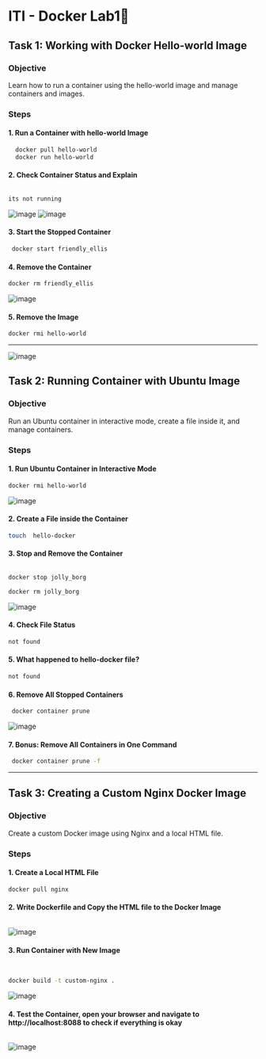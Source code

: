 # ITI - Docker Lab1🐋

## Task 1: Working with Docker Hello-world Image
### Objective
Learn how to run a container using the hello-world image and manage containers and images.

### Steps
#### 1. Run a Container with hello-world Image
```bash
  docker pull hello-world
  docker run hello-world

```
#### 2. Check Container Status and Explain
```bash

its not running

```
![image](https://github.com/mennazm/docker-lab-day-1/assets/91394925/d007f836-529f-41fd-8342-b92fbe9adf01)
![image](https://github.com/mennazm/docker-lab-day-1/assets/91394925/0c15e915-3946-40ea-97bc-1efedf575030)

#### 3. Start the Stopped Container
```bash
 docker start friendly_ellis
```
#### 4. Remove the Container
```bash
docker rm friendly_ellis

```
![image](https://github.com/mennazm/docker-lab-day-1/assets/91394925/80dd649a-1477-4a99-8bab-ce7fdcbc1512.)
#### 5. Remove the Image
```bash
docker rmi hello-world
```



---
![image](https://github.com/mennazm/docker-lab-day-1/assets/91394925/377d952b-9ed1-4529-b281-b2ee28c16cdd)
## Task 2: Running Container with Ubuntu Image
### Objective
Run an Ubuntu container in interactive mode, create a file inside it, and manage containers.

### Steps
#### 1. Run Ubuntu Container in Interactive Mode
```bash
docker rmi hello-world
```

![image](https://github.com/mennazm/docker-lab-day-1/assets/91394925/6d593303-1275-4567-98e2-68d2a61f6e7c)
#### 2. Create a File inside the Container
```bash
touch  hello-docker 
```
#### 3. Stop and Remove the Container
```bash

docker stop jolly_borg

docker rm jolly_borg
```
![image](https://github.com/mennazm/docker-lab-day-1/assets/91394925/96e7bcf8-5943-4c9c-bd0e-5a5414ca3ef7)
#### 4. Check File Status
```bash
not found
```
#### 5. What happened to hello-docker file?
```bash
not found
```
#### 6. Remove All Stopped Containers
```bash
 docker container prune
```
![image](https://github.com/mennazm/docker-lab-day-1/assets/91394925/2bd1b3dc-755f-4fd0-b5b2-71343ba6c65c)

#### 7. Bonus: Remove All Containers in One Command
```bash
 docker container prune -f
```

---
## Task 3: Creating a Custom Nginx Docker Image
### Objective
Create a custom Docker image using Nginx and a local HTML file.

### Steps
#### 1. Create a Local HTML File
```bash
docker pull nginx


```
#### 2. Write Dockerfile and Copy the HTML file to the Docker Image
```bash


```
![image](https://github.com/mennazm/docker-lab-day-1/assets/91394925/4e85ae42-a27f-43ff-94a1-6f2b31df03ff)
#### 3. Run Container with New Image
```bash


docker build -t custom-nginx .
```
![image](https://github.com/mennazm/docker-lab-day-1/assets/91394925/57beff08-4c20-4236-8c57-7fb3a9c0413a)

#### 4. Test the Container, open your browser and navigate to http://localhost:8088 to check if everything is okay
```bash

```
![image](https://github.com/mennazm/docker-lab-day-1/assets/91394925/130a901d-e651-4554-a028-9673dd6c1df6)

